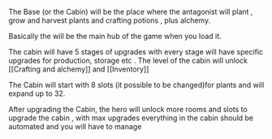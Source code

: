 The Base (or the Cabin) will be the place where the antagonist will plant , grow and harvest plants and crafting potions , plus alchemy. 

Basically the will be the main hub of the game when you load it. 

The cabin will have 5 stages of upgrades with every stage will have specific upgrades for production, storage etc . The level of the cabin will unlock [[Crafting and alchemy]] and [[Inventory]]

The Cabin will start with 8 slots (it possible to be changed)for plants and will expand up to 32. 

After upgrading the Cabin, the hero will unlock more rooms and slots to upgrade the cabin , with max upgrades everything in the cabin should be automated and you will have to manage 
